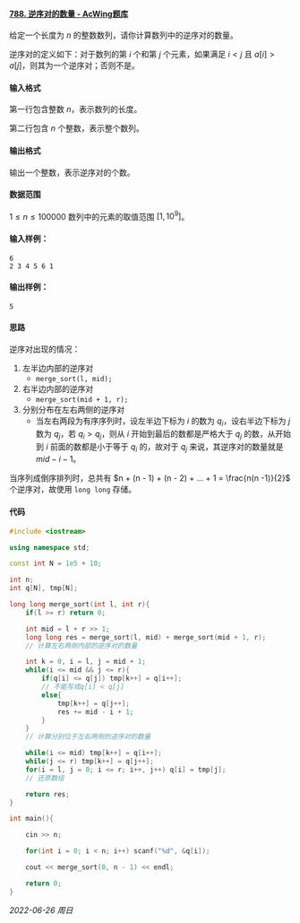 
#### [788. 逆序对的数量 - AcWing题库](https://www.acwing.com/problem/content/790/)

给定一个长度为 $n$ 的整数数列，请你计算数列中的逆序对的数量。

逆序对的定义如下：对于数列的第 $i$ 个和第 $j$ 个元素，如果满足 $i<j$ 且 $a[i]>a[j]$，则其为一个逆序对；否则不是。

#### 输入格式

第一行包含整数 $n$，表示数列的长度。

第二行包含 $n$ 个整数，表示整个数列。

#### 输出格式

输出一个整数，表示逆序对的个数。

#### 数据范围

$1≤n≤100000$
数列中的元素的取值范围 $[1,10^9]$。

#### 输入样例：

```
6
2 3 4 5 6 1
```

#### 输出样例：

```
5
```

#### 思路

 逆序对出现的情况：

1. 左半边内部的逆序对
   - `merge_sort(l, mid);`
2. 右半边内部的逆序对
   - `merge_sort(mid + 1, r);`
3. 分别分布在左右两侧的逆序对
   - 当左右两段为有序序列时，设左半边下标为 $i$ 的数为 $q_i$，设右半边下标为 $j$ 数为 $q_j$，若 $q_i > q_j$，则从 $i$ 开始到最后的数都是严格大于 $q_j$ 的数，从开始到 $i$ 前面的数都是小于等于 $q_i$ 的，故对于 $q_j$ 来说，其逆序对的数量就是 $mid - i - 1$。

当序列成倒序排列时，总共有 $n + (n - 1) + (n - 2) + ... + 1 = \frac{n(n -1)}{2}$ 个逆序对，故使用 `long long` 存储。

#### 代码

```cpp
#include <iostream>

using namespace std;

const int N = 1e5 + 10;

int n;
int q[N], tmp[N];

long long merge_sort(int l, int r){
    if(l >= r) return 0;

    int mid = l + r >> 1;
    long long res = merge_sort(l, mid) + merge_sort(mid + 1, r);
    // 计算左右两侧内部的逆序对的数量

    int k = 0, i = l, j = mid + 1;
    while(i <= mid && j <= r){
        if(q[i] <= q[j]) tmp[k++] = q[i++];
        // 不能写成q[i] < q[j]
        else{
            tmp[k++] = q[j++];
            res += mid - i + 1;
        }
    }
    // 计算分别位于左右两侧的逆序对的数量

    while(i <= mid) tmp[k++] = q[i++];
    while(j <= r) tmp[k++] = q[j++];
    for(i = l, j = 0; i <= r; i++, j++) q[i] = tmp[j];
    // 还原数组

    return res;
}

int main(){

    cin >> n;

    for(int i = 0; i < n; i++) scanf("%d", &q[i]);

    cout << merge_sort(0, n - 1) << endl;

    return 0;
}
```


*2022-06-26 周日*
